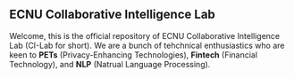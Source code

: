 ## ECNU Collaborative Intelligence Lab

Welcome, this is the official repository of ECNU Collaborative Intelligence Lab (CI-Lab for short). We are a bunch of tehchnical enthusiastics who are keen to **PETs** (Privacy-Enhancing Technologies), **Fintech** (Financial Technology), and **NLP** (Natrual Language Processing).

<!--

**Here are some ideas to get you started:**

🙋‍♀️ A short introduction - what is your organization all about?
🌈 Contribution guidelines - how can the community get involved?
👩‍💻 Useful resources - where can the community find your docs? Is there anything else the community should know?
🍿 Fun facts - what does your team eat for breakfast?
🧙 Remember, you can do mighty things with the power of [Markdown](https://docs.github.com/github/writing-on-github/getting-started-with-writing-and-formatting-on-github/basic-writing-and-formatting-syntax)
-->
